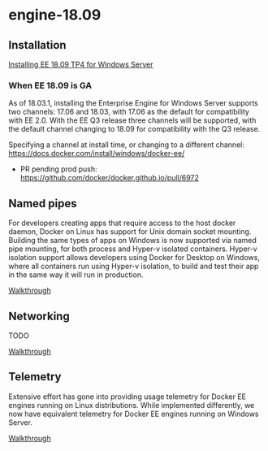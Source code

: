 # engine-18.09

## Installation

[Installing EE 18.09 TP4 for Windows Server](https://github.com/carlfischer1/engine-18.09/blob/master/installation.md)

### When EE 18.09 is GA

As of 18.03.1, installing the Enterprise Engine for Windows Server supports two channels: 17.06 and 18.03, with 17.06 as the default for compatibility with EE 2.0. With the EE Q3 release three channels will be supported, with the default channel changing to 18.09 for compatibility with the Q3 release.

Specifying a channel at install time, or changing to a different channel: https://docs.docker.com/install/windows/docker-ee/
* PR pending prod push: https://github.com/docker/docker.github.io/pull/6972

## Named pipes

For developers creating apps that require access to the host docker daemon, Docker on Linux has support for Unix domain socket mounting. Building the same types of apps on Windows is now supported via named pipe mounting, for both process and Hyper-v isolated containers. Hyper-v isolation support allows developers using Docker for Desktop on Windows, where all containers run using Hyper-v isolation, to build and test their app in the same way it will run in production.

[Walkthrough](https://github.com/carlfischer1/engine-18.09/blob/master/namedpipes.md)

## Networking

TODO

[Walkthrough](https://github.com/carlfischer1/engine-18.09/blob/master/networking.md)

## Telemetry

Extensive effort has gone into providing usage telemetry for Docker EE engines running on Linux distributions. While implemented differently, we now have equivalent telemetry for Docker EE engines running on Windows Server.

[Walkthrough](https://github.com/carlfischer1/engine-18.09/blob/master/telemetry.md)

